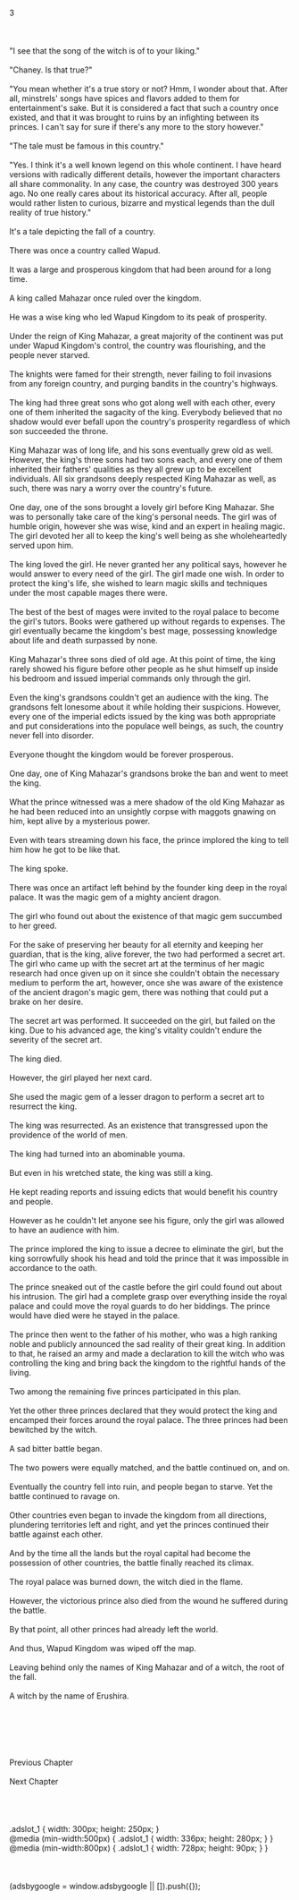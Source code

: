 <br/>
3<br/>
<br/>
<br/>
<br/>
"I see that the song of the witch is of to your liking."<br/>
<br/>
"Chaney. Is that true?"<br/>
<br/>
"You mean whether it's a true story or not? Hmm, I wonder about that. After all, minstrels' songs have spices and flavors added to them for entertainment's sake. But it is considered a fact that such a country once existed, and that it was brought to ruins by an infighting between its princes. I can't say for sure if there's any more to the story however."<br/>
<br/>
"The tale must be famous in this country."<br/>
<br/>
"Yes. I think it's a well known legend on this whole continent. I have heard versions with radically different details, however the important characters all share commonality. In any case, the country was destroyed 300 years ago. No one really cares about its historical accuracy. After all, people would rather listen to curious, bizarre and mystical legends than the dull reality of true history."<br/>
<br/>
It's a tale depicting the fall of a country.<br/>
<br/>
There was once a country called Wapud.<br/>
<br/>
It was a large and prosperous kingdom that had been around for a long time.<br/>
<br/>
A king called Mahazar once ruled over the kingdom.<br/>
<br/>
He was a wise king who led Wapud Kingdom to its peak of prosperity.<br/>
<br/>
Under the reign of King Mahazar, a great majority of the continent was put under Wapud Kingdom's control, the country was flourishing, and the people never starved.<br/>
<br/>
The knights were famed for their strength, never failing to foil invasions from any foreign country, and purging bandits in the country's highways.<br/>
<br/>
The king had three great sons who got along well with each other, every one of them inherited the sagacity of the king. Everybody believed that no shadow would ever befall upon the country's prosperity regardless of which son succeeded the throne.<br/>
<br/>
King Mahazar was of long life, and his sons eventually grew old as well. However, the king's three sons had two sons each, and every one of them inherited their fathers' qualities as they all grew up to be excellent individuals. All six grandsons deeply respected King Mahazar as well, as such, there was nary a worry over the country's future.<br/>
<br/>
One day, one of the sons brought a lovely girl before King Mahazar. She was to personally take care of the king's personal needs. The girl was of humble origin, however she was wise, kind and an expert in healing magic. The girl devoted her all to keep the king's well being as she wholeheartedly served upon him.<br/>
<br/>
The king loved the girl. He never granted her any political says, however he would answer to every need of the girl. The girl made one wish. In order to protect the king's life, she wished to learn magic skills and techniques under the most capable mages there were.<br/>
<br/>
The best of the best of mages were invited to the royal palace to become the girl's tutors. Books were gathered up without regards to expenses. The girl eventually became the kingdom's best mage, possessing knowledge about life and death surpassed by none.<br/>
<br/>
King Mahazar's three sons died of old age. At this point of time, the king rarely showed his figure before other people as he shut himself up inside his bedroom and issued imperial commands only through the girl.<br/>
<br/>
Even the king's grandsons couldn't get an audience with the king. The grandsons felt lonesome about it while holding their suspicions. However, every one of the imperial edicts issued by the king was both appropriate and put considerations into the populace well beings, as such, the country never fell into disorder.<br/>
<br/>
Everyone thought the kingdom would be forever prosperous.<br/>
<br/>
One day, one of King Mahazar's grandsons broke the ban and went to meet the king.<br/>
<br/>
What the prince witnessed was a mere shadow of the old King Mahazar as he had been reduced into an unsightly corpse with maggots gnawing on him, kept alive by a mysterious power.<br/>
<br/>
Even with tears streaming down his face, the prince implored the king to tell him how he got to be like that.<br/>
<br/>
The king spoke.<br/>
<br/>
There was once an artifact left behind by the founder king deep in the royal palace. It was the magic gem of a mighty ancient dragon.<br/>
<br/>
The girl who found out about the existence of that magic gem succumbed to her greed.<br/>
<br/>
For the sake of preserving her beauty for all eternity and keeping her guardian, that is the king, alive forever, the two had performed a secret art. The girl who came up with the secret art at the terminus of her magic research had once given up on it since she couldn't obtain the necessary medium to perform the art, however, once she was aware of the existence of the ancient dragon's magic gem, there was nothing that could put a brake on her desire.<br/>
<br/>
The secret art was performed. It succeeded on the girl, but failed on the king. Due to his advanced age, the king's vitality couldn't endure the severity of the secret art.<br/>
<br/>
The king died.<br/>
<TLN: If you're reading this novel at any other site than Sousetsuka .com you might be reading an unedited, uncorrected version of the novel.><br/>
However, the girl played her next card.<br/>
<br/>
She used the magic gem of a lesser dragon to perform a secret art to resurrect the king.<br/>
<br/>
The king was resurrected. As an existence that transgressed upon the providence of the world of men.<br/>
<br/>
The king had turned into an abominable youma.<br/>
<br/>
But even in his wretched state, the king was still a king.<br/>
<br/>
He kept reading reports and issuing edicts that would benefit his country and people.<br/>
<br/>
However as he couldn't let anyone see his figure, only the girl was allowed to have an audience with him.<br/>
<br/>
The prince implored the king to issue a decree to eliminate the girl, but the king sorrowfully shook his head and told the prince that it was impossible in accordance to the oath.<br/>
<br/>
The prince sneaked out of the castle before the girl could found out about his intrusion. The girl had a complete grasp over everything inside the royal palace and could move the royal guards to do her biddings. The prince would have died were he stayed in the palace.<br/>
<br/>
The prince then went to the father of his mother, who was a high ranking noble and publicly announced the sad reality of their great king. In addition to that, he raised an army and made a declaration to kill the witch who was controlling the king and bring back the kingdom to the rightful hands of the living.<br/>
<br/>
Two among the remaining five princes participated in this plan.<br/>
<br/>
Yet the other three princes declared that they would protect the king and encamped their forces around the royal palace. The three princes had been bewitched by the witch.<br/>
<br/>
A sad bitter battle began.<br/>
<br/>
The two powers were equally matched, and the battle continued on, and on.<br/>
<br/>
Eventually the country fell into ruin, and people began to starve. Yet the battle continued to ravage on.<br/>
<br/>
Other countries even began to invade the kingdom from all directions, plundering territories left and right, and yet the princes continued their battle against each other.<br/>
<br/>
And by the time all the lands but the royal capital had become the possession of other countries, the battle finally reached its climax.<br/>
<br/>
The royal palace was burned down, the witch died in the flame.<br/>
<br/>
However, the victorious prince also died from the wound he suffered during the battle.<br/>
<br/>
By that point, all other princes had already left the world.<br/>
<br/>
And thus, Wapud Kingdom was wiped off the map.<br/>
<br/>
Leaving behind only the names of King Mahazar and of a witch, the root of the fall.<br/>
<br/>
A witch by the name of Erushira.<br/>
<br/>
<br/>
<br/>
<br/>
<br/>
<br/>
Previous Chapter<br/>
<br/>
Next Chapter <br/>
<br/>
<br/>
<br/>
<br/>
.adslot_1 { width: 300px; height: 250px; }<br/>
@media (min-width:500px) { .adslot_1 { width: 336px; height: 280px; } }<br/>
@media (min-width:800px) { .adslot_1 { width: 728px; height: 90px; } }<br/>
<br/>
<br/>
<br/>
(adsbygoogle = window.adsbygoogle || []).push({});<br/>
<br/>
<br/>
<br/>
<br/>
